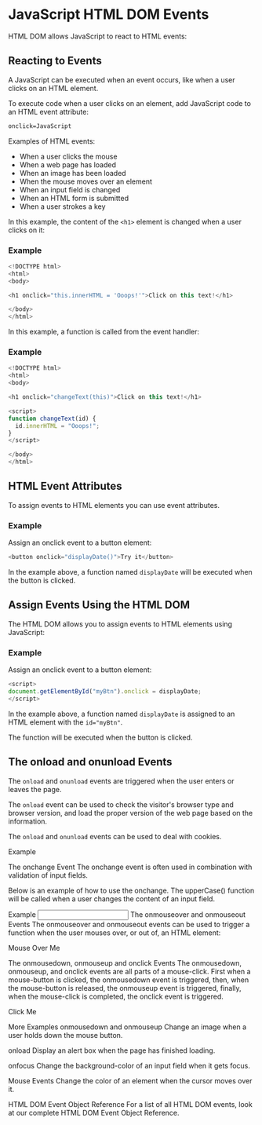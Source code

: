 # JavaScript HTML DOM Events
HTML DOM allows JavaScript to react to HTML events:


## Reacting to Events
A JavaScript can be executed when an event occurs, like when a user clicks on an HTML element.

To execute code when a user clicks on an element, add JavaScript code to an HTML event attribute:

```html
onclick=JavaScript
```

Examples of HTML events:

* When a user clicks the mouse
* When a web page has loaded
* When an image has been loaded
* When the mouse moves over an element
* When an input field is changed
* When an HTML form is submitted
* When a user strokes a key

In this example, the content of the `<h1>` element is changed when a user clicks on it:

### Example
```js
<!DOCTYPE html>
<html>
<body>

<h1 onclick="this.innerHTML = 'Ooops!'">Click on this text!</h1>

</body>
</html>
```

In this example, a function is called from the event handler:

### Example
```js
<!DOCTYPE html>
<html>
<body>

<h1 onclick="changeText(this)">Click on this text!</h1>

<script>
function changeText(id) {
  id.innerHTML = "Ooops!";
}
</script>

</body>
</html>
```



## HTML Event Attributes
To assign events to HTML elements you can use event attributes.

### Example
Assign an onclick event to a button element:

```js
<button onclick="displayDate()">Try it</button>
```

In the example above, a function named `displayDate` will be executed when the button is clicked.


## Assign Events Using the HTML DOM
The HTML DOM allows you to assign events to HTML elements using JavaScript:

### Example
Assign an onclick event to a button element:
```js
<script>
document.getElementById("myBtn").onclick = displayDate;
</script>
```

In the example above, a function named `displayDate` is assigned to an HTML element with the `id="myBtn"`.

The function will be executed when the button is clicked.


## The onload and onunload Events
The `onload` and `onunload` events are triggered when the user enters or leaves the page.

The `onload` event can be used to check the visitor's browser type and browser version, and load the proper version of the web page based on the information.

The `onload` and `onunload` events can be used to deal with cookies.

Example
<body onload="checkCookies()">
The onchange Event
The onchange event is often used in combination with validation of input fields.

Below is an example of how to use the onchange. The upperCase() function will be called when a user changes the content of an input field.

Example
<input type="text" id="fname" onchange="upperCase()">
The onmouseover and onmouseout Events
The onmouseover and onmouseout events can be used to trigger a function when the user mouses over, or out of, an HTML element:

Mouse Over Me

The onmousedown, onmouseup and onclick Events
The onmousedown, onmouseup, and onclick events are all parts of a mouse-click. First when a mouse-button is clicked, the onmousedown event is triggered, then, when the mouse-button is released, the onmouseup event is triggered, finally, when the mouse-click is completed, the onclick event is triggered.

Click Me

More Examples
onmousedown and onmouseup
Change an image when a user holds down the mouse button.

onload
Display an alert box when the page has finished loading.

onfocus
Change the background-color of an input field when it gets focus.

Mouse Events
Change the color of an element when the cursor moves over it.

HTML DOM Event Object Reference
For a list of all HTML DOM events, look at our complete HTML DOM Event Object Reference.